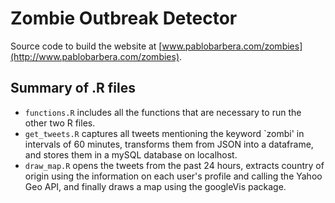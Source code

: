 Zombie Outbreak Detector
=============

Source code to build the website at [www.pablobarbera.com/zombies](http://www.pablobarbera.com/zombies).

Summary of .R files
-------

* `functions.R` includes all the functions that are necessary to run the other two R files.
* `get_tweets.R` captures all tweets mentioning the keyword `zombi' in intervals of 60 minutes, transforms them from JSON into a dataframe, and stores them in a mySQL database on localhost.
* `draw_map.R` opens the tweets from the past 24 hours, extracts country of origin using the information on each user's profile and calling the Yahoo Geo API, and finally draws a map using the googleVis package.